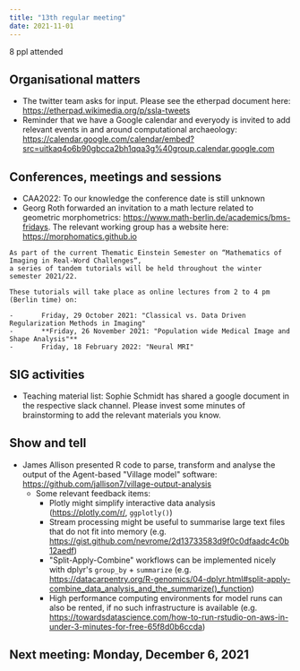 ```yaml
---
title: "13th regular meeting"
date: 2021-11-01
---
```


8 ppl attended

## Organisational matters

- The twitter team asks for input. Please see the etherpad document here: https://etherpad.wikimedia.org/p/ssla-tweets
- Reminder that we have a Google calendar and everyody is invited to add relevant events in and around computational archaeology: https://calendar.google.com/calendar/embed?src=uitkaq4o6b90gbcca2bh1qqa3g%40group.calendar.google.com

## Conferences, meetings and sessions

- CAA2022: To our knowledge the conference date is still unknown 
- Georg Roth forwarded an invitation to a math lecture related to geometric morphometrics: https://www.math-berlin.de/academics/bms-fridays. The relevant working group has a website here: https://morphomatics.github.io

```
As part of the current Thematic Einstein Semester on “Mathematics of Imaging in Real-Word Challenges“,
a series of tandem tutorials will be held throughout the winter semester 2021/22.

These tutorials will take place as online lectures from 2 to 4 pm (Berlin time) on:

-       Friday, 29 October 2021: "Classical vs. Data Driven Regularization Methods in Imaging"
-       **Friday, 26 November 2021: "Population wide Medical Image and Shape Analysis"**
-       Friday, 18 February 2022: "Neural MRI"
```

## SIG activities

- Teaching material list: Sophie Schmidt has shared a google document in the respective slack channel. Please invest some minutes of brainstorming to add the relevant materials you know.

## Show and tell

- James Allison presented R code to parse, transform and analyse the output of the Agent-based "Village model" software: https://github.com/jallison7/village-output-analysis
    - Some relevant feedback items:
        - Plotly might simplify interactive data analysis (https://plotly.com/r/, `ggplotly()`)
        - Stream processing might be useful to summarise large text files that do not fit into memory (e.g. https://gist.github.com/nevrome/2d13733583d9f0c0dfaadc4c0b12aedf)
        - "Split-Apply-Combine" workflows can be implemented nicely with dplyr's `group_by` + `summarize` (e.g. https://datacarpentry.org/R-genomics/04-dplyr.html#split-apply-combine_data_analysis_and_the_summarize()_function)
        - High performance computing environments for model runs can also be rented, if no such infrastructure is available (e.g. https://towardsdatascience.com/how-to-run-rstudio-on-aws-in-under-3-minutes-for-free-65f8d0b6ccda)

## Next meeting: Monday, December 6, 2021
